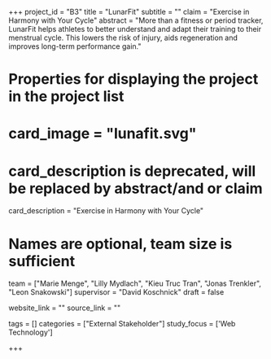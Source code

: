 +++
project_id = "B3"
title = "LunarFit"
subtitle = ""
claim = "Exercise in Harmony with Your Cycle"
abstract = "More than a fitness or period tracker, LunarFit helps athletes to better understand and adapt their training to their menstrual cycle. This lowers the risk of injury, aids regeneration and improves long-term performance gain."

# Properties for displaying the project in the project list
# card_image = "lunafit.svg"

# card_description is deprecated, will be replaced by abstract/and or claim
card_description = "Exercise in Harmony with Your Cycle" 

# Names are optional, team size is sufficient
team = ["Marie Menge", "Lilly Mydlach", "Kieu Truc Tran", "Jonas Trenkler", "Leon Snakowski"]
supervisor = "David Koschnick"
draft = false

website_link = ""
source_link = ""

tags = []
categories = ["External Stakeholder"]
study_focus = ['Web Technology']

+++
